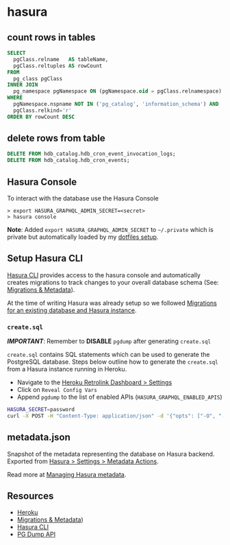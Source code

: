 # hasura

## count rows in tables

```sql
SELECT
  pgClass.relname   AS tableName,
  pgClass.reltuples AS rowCount
FROM
  pg_class pgClass
INNER JOIN
  pg_namespace pgNamespace ON (pgNamespace.oid = pgClass.relnamespace)
WHERE
  pgNamespace.nspname NOT IN ('pg_catalog', 'information_schema') AND
  pgClass.relkind='r'
ORDER BY rowCount DESC
```

## delete rows from table

```sql
DELETE FROM hdb_catalog.hdb_cron_event_invocation_logs;
DELETE FROM hdb_catalog.hdb_cron_events;
```

## Hasura Console

To interact with the database use the Hasura Console

```
> export HASURA_GRAPHQL_ADMIN_SECRET=<secret>
> hasura console
```

**Note**: Added `export HASURA_GRAPHQL_ADMIN_SECRET` to `~/.private` which is private but automatically loaded by my [dotfiles setup](https://github.com/magus/dotfiles/blob/master/zsh/zshrc.symlink#L39).

## Setup Hasura CLI

[Hasura CLI](https://hasura.io/docs/1.0/graphql/manual/hasura-cli/install-hasura-cli.html) provides access to the hasura console and automatically creates migrations to track changes to your overall database schema (See: [Migrations & Metadata](https://hasura.io/docs/1.0/graphql/manual/migrations/index.html)).

At the time of writing Hasura was already setup so we followed [Migrations for an existing database and Hasura instance](https://hasura.io/docs/1.0/graphql/manual/migrations/existing-database.html).

### `create.sql`

_**IMPORTANT**_: Remember to **DISABLE** `pgdump` after generating `create.sql`

`create.sql` contains SQL statements which can be used to generate the PostgreSQL database. Steps below outline how to generate the `create.sql` from a Hasura instance running in Heroku.

- Navigate to the [Heroku Retrolink Dashboard > Settings](https://dashboard.heroku.com/apps/retrolink-hasura/settings)
- Click on `Reveal Config Vars`
- Append `pgdump` to the list of enabled APIs (`HASURA_GRAPHQL_ENABLED_APIS`)

```sh
HASURA_SECRET=password
curl -X POST -H "Content-Type: application/json" -d '{"opts": ["-O", "-x", "--schema-only", "--schema", "public"], "clean_output": true}' -H "x-hasura-admin-secret: $HASURA_SECRET" https://retrolink-hasura.herokuapp.com/v1alpha1/pg_dump > $(git rev-parse --show-toplevel)/hasura/create.sql
```

## metadata.json

Snapshot of the metadata representing the database on Hasura backend. Exported from [Hasura > Settings > Metadata Actions](https://retrolink-hasura.herokuapp.com/console/settings/).

Read more at [Managing Hasura metadata](https://docs.hasura.io/1.0/graphql/manual/migrations/manage-metadata.html).

## Resources

- [Heroku](https://dashboard.heroku.com/apps/retrolink-hasura)
- [Migrations & Metadata](https://hasura.io/docs/1.0/graphql/manual/migrations/index.html))
- [Hasura CLI](https://hasura.io/docs/1.0/graphql/manual/hasura-cli/install-hasura-cli.html)
- [PG Dump API](https://docs.hasura.io/1.0/graphql/manual/api-reference/pgdump.html)

